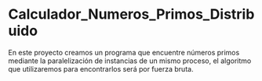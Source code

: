 # Calculador_Numeros_Primos_Distribuido
En este proyecto creamos un programa que encuentre números primos mediante la paralelización de instancias de un mismo proceso, el algoritmo que utilizaremos para encontrarlos será por fuerza bruta.
